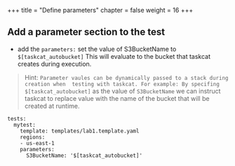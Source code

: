 +++
title = "Define parameters"
chapter = false
weight = 16
+++

## Add a parameter section to the test

* add the `parameters:` set the value of S3BucketName to `$[taskcat_autobucket]` This 
will evaluate to the bucket that taskcat creates during execution.

> Hint: `Parameter vaules can be dynamically passed to a stack during creation when 
>testing with taskcat. For example: By specifing $[taskcat_autobucket]` as the value 
>of `S3BucketName` we can instruct taskcat to replace value with the name of the bucket 
>that will be created at runtime.

```
tests:
  mytest:
    template: templates/lab1.template.yaml
    regions:
    - us-east-1
    parameters: 
      S3BucketName: '$[taskcat_autobucket]'
```

